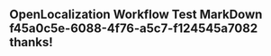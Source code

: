 <properties
ms.topic="hero-topic"
ms.test1="hero-topic"
ms.test2="test"/>

## OpenLocalization Workflow Test MarkDown f45a0c5e-6088-4f76-a5c7-f124545a7082 thanks!
